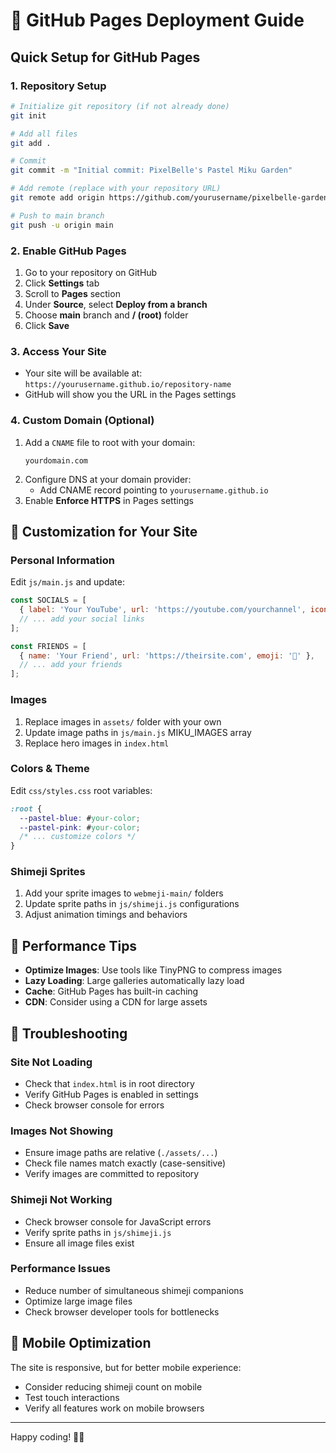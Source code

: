 # 🚀 GitHub Pages Deployment Guide

## Quick Setup for GitHub Pages

### 1. Repository Setup
```bash
# Initialize git repository (if not already done)
git init

# Add all files
git add .

# Commit
git commit -m "Initial commit: PixelBelle's Pastel Miku Garden"

# Add remote (replace with your repository URL)
git remote add origin https://github.com/yourusername/pixelbelle-garden.git

# Push to main branch
git push -u origin main
```

### 2. Enable GitHub Pages
1. Go to your repository on GitHub
2. Click **Settings** tab
3. Scroll to **Pages** section
4. Under **Source**, select **Deploy from a branch**
5. Choose **main** branch and **/ (root)** folder
6. Click **Save**

### 3. Access Your Site
- Your site will be available at: `https://yourusername.github.io/repository-name`
- GitHub will show you the URL in the Pages settings

### 4. Custom Domain (Optional)
1. Add a `CNAME` file to root with your domain:
   ```
   yourdomain.com
   ```
2. Configure DNS at your domain provider:
   - Add CNAME record pointing to `yourusername.github.io`
3. Enable **Enforce HTTPS** in Pages settings

## 🎨 Customization for Your Site

### Personal Information
Edit `js/main.js` and update:
```javascript
const SOCIALS = [
  { label: 'Your YouTube', url: 'https://youtube.com/yourchannel', icon: '📺' },
  // ... add your social links
];

const FRIENDS = [
  { name: 'Your Friend', url: 'https://theirsite.com', emoji: '🌸' },
  // ... add your friends
];
```

### Images
1. Replace images in `assets/` folder with your own
2. Update image paths in `js/main.js` MIKU_IMAGES array
3. Replace hero images in `index.html`

### Colors & Theme
Edit `css/styles.css` root variables:
```css
:root {
  --pastel-blue: #your-color;
  --pastel-pink: #your-color;
  /* ... customize colors */
}
```

### Shimeji Sprites
1. Add your sprite images to `webmeji-main/` folders
2. Update sprite paths in `js/shimeji.js` configurations
3. Adjust animation timings and behaviors

## 🔧 Performance Tips

- **Optimize Images**: Use tools like TinyPNG to compress images
- **Lazy Loading**: Large galleries automatically lazy load
- **Cache**: GitHub Pages has built-in caching
- **CDN**: Consider using a CDN for large assets

## 🐛 Troubleshooting

### Site Not Loading
- Check that `index.html` is in root directory
- Verify GitHub Pages is enabled in settings
- Check browser console for errors

### Images Not Showing
- Ensure image paths are relative (`./assets/...`)
- Check file names match exactly (case-sensitive)
- Verify images are committed to repository

### Shimeji Not Working
- Check browser console for JavaScript errors
- Verify sprite paths in `js/shimeji.js`
- Ensure all image files exist

### Performance Issues
- Reduce number of simultaneous shimeji companions
- Optimize large image files
- Check browser developer tools for bottlenecks

## 📱 Mobile Optimization

The site is responsive, but for better mobile experience:
- Consider reducing shimeji count on mobile
- Test touch interactions
- Verify all features work on mobile browsers

---

Happy coding! 🌸✨
